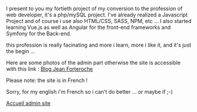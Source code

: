 I present to you my fortieth project of my conversion to the profession of web developer, it's a php/mySQL project.
I've already realized a Javascript Project and of course i use also HTML/CSS, SASS, NPM, etc ...
I also started learning Vue.js as well as Angular for the front-end frameworks and Symfony for the Back-end.

this profession is really facinating and more i learn, more i like it, and it's just the begin ...

Here are some photos of the admin part otherwise the site is accessible with this link : [Blog Jean Forteroche](http://jeanforteroche.devwebdino.com/?action=accueil)

Please note: the site is in French !

Sorry, for my english i'm French so i can't do better ... or maybe if ;-)

[Accueil admin site](PUBLIC/PICTURES/adminHome.jpg)
